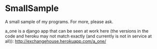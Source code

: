 # SmallSample
A small sample of my programs. For more, please ask.

a_one is a django app that can be seen at work here (the versions in the code and heroku may not match exactly (and currently is not in service at all)): http://exchangehouse.herokuapp.com/a_one/
